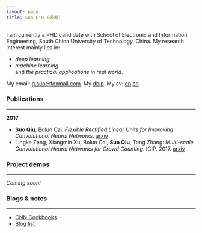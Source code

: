 ```yaml
---
layout: page
title: Suo Qiu (裘索)
---
```



I am currently a PHD candidate with School of Electronic and Information Engineering, South China University of Technology, China. 
My research interest mainly lies in:
* *deep learning*
* *machine learning*  
and *the practical applications in real world*.


My email: q.suo@foxmail.com. 
My [dblp](http://dblp.dagstuhl.de/pers/hd/q/Qiu:Suo). 
My cv: [en]() [cn]().



### Publications
-------------------

**2017**
* **Suo Qiu**, Bolun Cai: *Flexible Rectified Linear Units for Improving Convolutional Neural Networks*. [arxiv](https://arxiv.org/abs/1706.08098)
* Lingke Zeng, Xiangmin Xu, Bolun Cai, **Suo Qiu**, Tong Zhang: *Multi-scale Convolutional Neural Networks for Crowd Counting*. ICIP. 2017. [arxiv](https://arxiv.org/abs/1702.02359)


### Project demos
-------------------

*Coming soon!*


### Blogs & notes
-------------------

* [CNN Cookbooks](/cnn_cookbooks/)
* [Blog list]()

